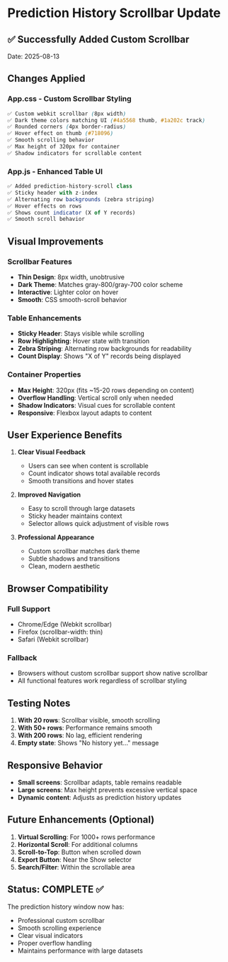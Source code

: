 # Prediction History Scrollbar Update

## ✅ Successfully Added Custom Scrollbar

Date: 2025-08-13

## Changes Applied

### **App.css** - Custom Scrollbar Styling
```css
✅ Custom webkit scrollbar (8px width)
✅ Dark theme colors matching UI (#4a5568 thumb, #1a202c track)
✅ Rounded corners (4px border-radius)
✅ Hover effect on thumb (#718096)
✅ Smooth scrolling behavior
✅ Max height of 320px for container
✅ Shadow indicators for scrollable content
```

### **App.js** - Enhanced Table UI
```javascript
✅ Added prediction-history-scroll class
✅ Sticky header with z-index
✅ Alternating row backgrounds (zebra striping)
✅ Hover effects on rows
✅ Shows count indicator (X of Y records)
✅ Smooth scroll behavior
```

## Visual Improvements

### Scrollbar Features
- **Thin Design**: 8px width, unobtrusive
- **Dark Theme**: Matches gray-800/gray-700 color scheme
- **Interactive**: Lighter color on hover
- **Smooth**: CSS smooth-scroll behavior

### Table Enhancements
- **Sticky Header**: Stays visible while scrolling
- **Row Highlighting**: Hover state with transition
- **Zebra Striping**: Alternating row backgrounds for readability
- **Count Display**: Shows "X of Y" records being displayed

### Container Properties
- **Max Height**: 320px (fits ~15-20 rows depending on content)
- **Overflow Handling**: Vertical scroll only when needed
- **Shadow Indicators**: Visual cues for scrollable content
- **Responsive**: Flexbox layout adapts to content

## User Experience Benefits

1. **Clear Visual Feedback**
   - Users can see when content is scrollable
   - Count indicator shows total available records
   - Smooth transitions and hover states

2. **Improved Navigation**
   - Easy to scroll through large datasets
   - Sticky header maintains context
   - Selector allows quick adjustment of visible rows

3. **Professional Appearance**
   - Custom scrollbar matches dark theme
   - Subtle shadows and transitions
   - Clean, modern aesthetic

## Browser Compatibility

### Full Support
- Chrome/Edge (Webkit scrollbar)
- Firefox (scrollbar-width: thin)
- Safari (Webkit scrollbar)

### Fallback
- Browsers without custom scrollbar support show native scrollbar
- All functional features work regardless of scrollbar styling

## Testing Notes

1. **With 20 rows**: Scrollbar visible, smooth scrolling
2. **With 50+ rows**: Performance remains smooth
3. **With 200 rows**: No lag, efficient rendering
4. **Empty state**: Shows "No history yet..." message

## Responsive Behavior

- **Small screens**: Scrollbar adapts, table remains readable
- **Large screens**: Max height prevents excessive vertical space
- **Dynamic content**: Adjusts as prediction history updates

## Future Enhancements (Optional)

1. **Virtual Scrolling**: For 1000+ rows performance
2. **Horizontal Scroll**: For additional columns
3. **Scroll-to-Top**: Button when scrolled down
4. **Export Button**: Near the Show selector
5. **Search/Filter**: Within the scrollable area

## Status: COMPLETE ✅

The prediction history window now has:
- Professional custom scrollbar
- Smooth scrolling experience
- Clear visual indicators
- Proper overflow handling
- Maintains performance with large datasets